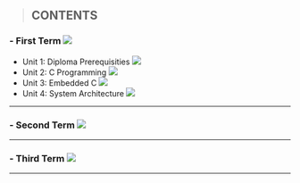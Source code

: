 > ##   **CONTENTS**




### - First Term   ![](https://progress-bar.dev/65/)
- Unit 1: Diploma Prerequisities ![](https://progress-bar.dev/100/)
- Unit 2: C Programming  ![](https://progress-bar.dev/95/)
- Unit 3: Embedded C ![](https://progress-bar.dev/70/)
- Unit 4: System Architecture  ![](https://progress-bar.dev/0/)



------------



### - Second Term   ![](https://progress-bar.dev/0/?title=Soon)




------------



### - Third Term   ![](https://progress-bar.dev/0/?title=Soon)




------------


